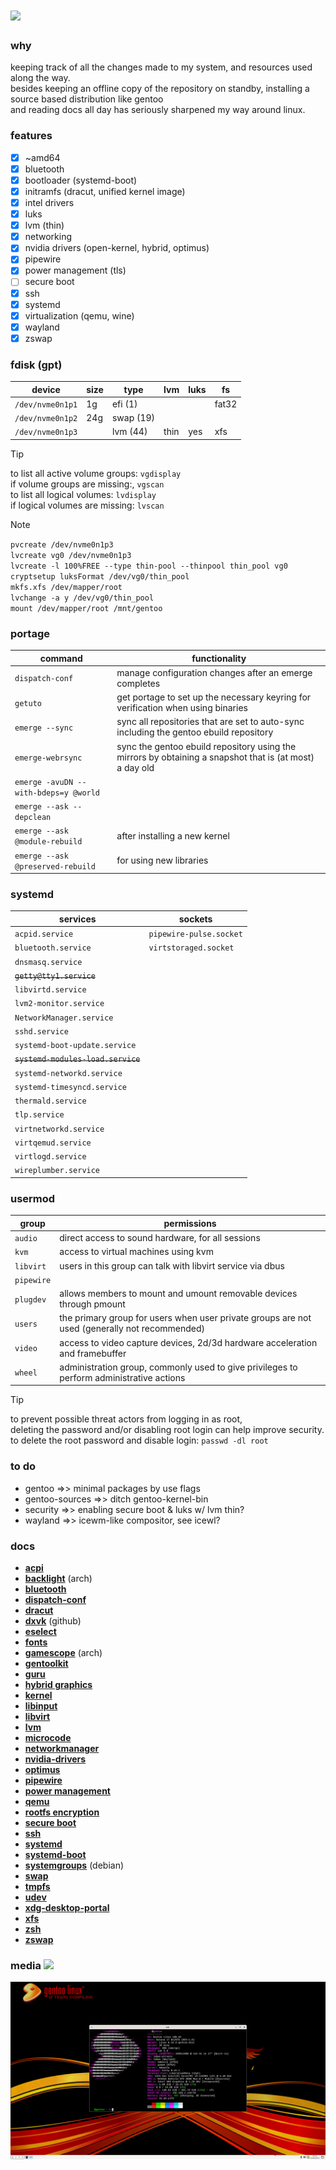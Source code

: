 # ![](https://assets.gentoo.org/tyrian/v1/site-logo.svg)

### why
keeping track of all the changes made to my system, and resources used along the way. \
besides keeping an offline copy of the repository on standby, installing a source based distribution like gentoo \
and reading docs all day has seriously sharpened my way around linux.

### features
- [x] ~amd64
- [x] bluetooth
- [x] bootloader (systemd-boot)
- [x] initramfs (dracut, unified kernel image)
- [x] intel drivers
- [x] luks
- [x] lvm (thin)
- [x] networking
- [x] nvidia drivers (open-kernel, hybrid, optimus)
- [x] pipewire
- [x] power management (tls)
- [ ] secure boot
- [x] ssh
- [x] systemd
- [x] virtualization (qemu, wine)
- [x] wayland
- [x] zswap

### fdisk (gpt)
| device | size | type | lvm | luks | fs |
|--------|-----|-------|-----|------|----|
| `/dev/nvme0n1p1` | 1g | efi (1) | | | fat32 |
| `/dev/nvme0n1p2` | 24g | swap (19) | | | |
| `/dev/nvme0n1p3` | | lvm (44) | thin | yes | xfs |

> [!TIP]
> to list all active volume groups: `vgdisplay` \
> if volume groups are missing:, `vgscan` \
> to list all logical volumes: `lvdisplay` \
> if logical volumes are missing: `lvscan`

> [!NOTE]
> `pvcreate /dev/nvme0n1p3` \
> `lvcreate vg0 /dev/nvme0n1p3` \
> `lvcreate -l 100%FREE --type thin-pool --thinpool thin_pool vg0` \
> `cryptsetup luksFormat /dev/vg0/thin_pool` \
> `mkfs.xfs /dev/mapper/root` \
> `lvchange -a y /dev/vg0/thin_pool` \
> `mount /dev/mapper/root /mnt/gentoo`

### portage
| command | functionality |
|---------|---------------|
| `dispatch-conf` | manage configuration changes after an emerge completes |
| `getuto` | get portage to set up the necessary keyring for verification when using binaries |
| `emerge --sync` | sync all repositories that are set to auto-sync including the gentoo ebuild repository |
| `emerge-webrsync` | sync the gentoo ebuild repository using the mirrors by obtaining a snapshot that is (at most) a day old |
| `emerge -avuDN --with-bdeps=y @world` | |
| `emerge --ask --depclean` | |
| `emerge --ask @module-rebuild` | after installing a new kernel |
| `emerge --ask @preserved-rebuild` | for using new libraries |

### systemd
| services | sockets |
|---------|--------|
| `acpid.service` | `pipewire-pulse.socket` |
| `bluetooth.service` | `virtstoraged.socket` |
| `dnsmasq.service` | |
| ~~`getty@tty1.service`~~ | |
| `libvirtd.service` | |
| `lvm2-monitor.service` | |
| `NetworkManager.service` | |
| `sshd.service` | |
| `systemd-boot-update.service` | |
| ~~`systemd-modules-load.service`~~ | |
| `systemd-networkd.service` | |
| `systemd-timesyncd.service` | |
| `thermald.service` | |
| `tlp.service` | |
| `virtnetworkd.service` | |
| `virtqemud.service` | |
| `virtlogd.service` | |
| `wireplumber.service` | |

### usermod
| group | permissions |
|-------|-------------|
| `audio` | direct access to sound hardware, for all sessions |
| `kvm` | access to virtual machines using kvm |
| `libvirt` | users in this group can talk with libvirt service via dbus |
| `pipewire` | |
| `plugdev` | allows members to mount and umount removable devices through pmount |
| `users` | the primary group for users when user private groups are not used (generally not recommended) |
| `video` | access to video capture devices, 2d/3d hardware acceleration and framebuffer |
| `wheel` | administration group, commonly used to give privileges to perform administrative actions |

> [!TIP]
> to prevent possible threat actors from logging in as root, \
> deleting the password and/or disabling root login can help improve security. \
> to delete the root password and disable login: `passwd -dl root`

### to do
- gentoo =>> minimal packages by use flags
- gentoo-sources =>> ditch gentoo-kernel-bin
- security =>> enabling secure boot & luks w/ lvm thin?
- wayland =>> icewm-like compositor, see icewl?

### docs
- [__acpi__][url-acpi]
- [__backlight__][url-backlight] (arch)
- [__bluetooth__][url-bluetooth]
- [__dispatch-conf__][url-dispatch-conf]
- [__dracut__][url-dracut]
- [__dxvk__][url-dxvk] (github)
- [__eselect__][url-eselect]
- [__fonts__][url-fonts]
- [__gamescope__][url-gamescope] (arch)
- [__gentoolkit__][url-gentoolkit]
- [__guru__][url-guru]
- [__hybrid graphics__][url-hybrid-graphics]
- [__kernel__][url-kernel]
- [__libinput__][url-libinput]
- [__libvirt__][url-libvirt]
- [__lvm__][url-lvm]
- [__microcode__][url-microcode]
- [__networkmanager__][url-networkmanager]
- [__nvidia-drivers__][url-nvidia-drivers]
- [__optimus__][url-optimus]
- [__pipewire__][url-pipewire]
- [__power management__][url-power-management]
- [__qemu__][url-qemu]
- [__rootfs encryption__][url-rootfs-encryption]
- [__secure boot__][url-secureboot]
- [__ssh__][url-ssh]
- [__systemd__][url-systemd]
- [__systemd-boot__][url-systemd-boot]
- [__systemgroups__][url-systemgroups] (debian)
- [__swap__][url-swap]
- [__tmpfs__][url-portage-tmpdir-tmpfs]
- [__udev__][url-udev]
- [__xdg-desktop-portal__][url-xdg-desktop-portal]
- [__xfs__][url-xfs]
- [__zsh__][url-zsh]
- [__zswap__][url-zswap]
  
### media ![](https://www.gentoo.org/assets/img/badges/gentoo-badge3.svg)
![](https://github.com/librazhd7/gentoo/blob/6d570189e717f56e126076e14c76d73150764ab0/media/grim.jpg)

<!-- docs -->
[url-acpi]: <https://wiki.gentoo.org/wiki/ACPI>
[url-backlight]: <https://wiki.archlinux.org/title/Backlight>
[url-bluetooth]: <https://wiki.gentoo.org/wiki/Bluetooth>
[url-dispatch-conf]: <https://wiki.gentoo.org/wiki/Dispatch-conf>
[url-dracut]: <https://wiki.gentoo.org/wiki/Dracut>
[url-dxvk]: <https://github.com/doitsujin/dxvk>
[url-eselect]: <https://wiki.gentoo.org/wiki/Eselect>
[url-fonts]: <https://wiki.gentoo.org/wiki/Fonts>
[url-gamescope]: <https://wiki.archlinux.org/title/Gamescope>
[url-gentoolkit]: <https://wiki.gentoo.org/wiki/Gentoolkit>
[url-guru]: <https://wiki.gentoo.org/wiki/Project:GURU>
[url-hybrid-graphics]: <https://wiki.gentoo.org/wiki/Hybrid_graphics>
[url-kernel]: <https://wiki.gentoo.org/wiki/Kernel>
[url-libinput]: <https://wiki.gentoo.org/wiki/Libinput>
[url-libvirt]: <https://wiki.gentoo.org/wiki/Libvirt>
[url-lvm]: <https://wiki.gentoo.org/wiki/LVM>
[url-microcode]: <https://wiki.gentoo.org/wiki/Microcode>
[url-networkmanager]: <https://wiki.gentoo.org/wiki/NetworkManager>
[url-nvidia-drivers]: <https://wiki.gentoo.org/wiki/NVIDIA/nvidia-drivers>
[url-optimus]: <https://wiki.gentoo.org/wiki/NVIDIA/Optimus>
[url-pipewire]: <https://wiki.gentoo.org/wiki/PipeWire>
[url-power-management]: <https://wiki.gentoo.org/wiki/Power_management>
[url-portage-tmpdir-tmpfs]: <https://wiki.gentoo.org/wiki/Portage_TMPDIR_on_tmpfs>
[url-qemu]: <https://wiki.gentoo.org/wiki/QEMU>
[url-rootfs-encryption]: <https://wiki.gentoo.org/wiki/Rootfs_encryption>
[url-secureboot]: <https://wiki.gentoo.org/wiki/Secure_Boot>
[url-ssh]: <https://wiki.gentoo.org/wiki/SSH>
[url-systemd]: <https://wiki.gentoo.org/wiki/Systemd>
[url-systemd-boot]: <https://wiki.gentoo.org/wiki/Systemd/systemd-boot>
[url-systemgroups]: <https://wiki.debian.org/SystemGroups>
[url-swap]: <https://wiki.gentoo.org/wiki/Swap>
[url-udev]: <https://wiki.gentoo.org/wiki/Udev>
[url-xdg-desktop-portal]: <https://wiki.gentoo.org/wiki/XDG/xdg-desktop-portal>
[url-xfs]: <https://wiki.gentoo.org/wiki/XFS>
[url-zsh]: <https://wiki.gentoo.org/wiki/Zsh>
[url-zswap]: <https://wiki.gentoo.org/wiki/Zswap>
